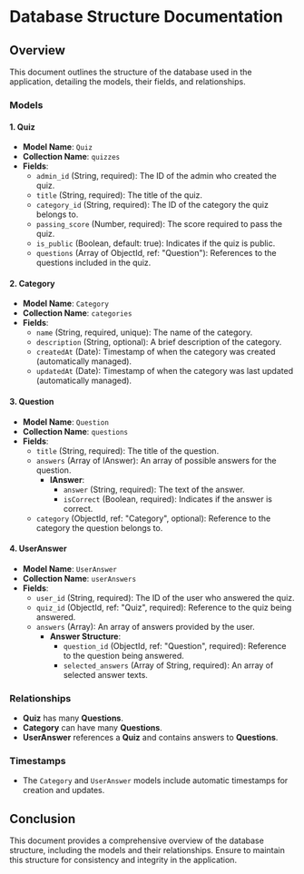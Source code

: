 # Database Structure Documentation

## Overview

This document outlines the structure of the database used in the application, detailing the models, their fields, and relationships.

### Models

#### 1. Quiz

- **Model Name**: `Quiz`
- **Collection Name**: `quizzes`
- **Fields**:
  - `admin_id` (String, required): The ID of the admin who created the quiz.
  - `title` (String, required): The title of the quiz.
  - `category_id` (String, required): The ID of the category the quiz belongs to.
  - `passing_score` (Number, required): The score required to pass the quiz.
  - `is_public` (Boolean, default: true): Indicates if the quiz is public.
  - `questions` (Array of ObjectId, ref: "Question"): References to the questions included in the quiz.

#### 2. Category

- **Model Name**: `Category`
- **Collection Name**: `categories`
- **Fields**:
  - `name` (String, required, unique): The name of the category.
  - `description` (String, optional): A brief description of the category.
  - `createdAt` (Date): Timestamp of when the category was created (automatically managed).
  - `updatedAt` (Date): Timestamp of when the category was last updated (automatically managed).

#### 3. Question

- **Model Name**: `Question`
- **Collection Name**: `questions`
- **Fields**:
  - `title` (String, required): The title of the question.
  - `answers` (Array of IAnswer): An array of possible answers for the question.
    - **IAnswer**:
      - `answer` (String, required): The text of the answer.
      - `isCorrect` (Boolean, required): Indicates if the answer is correct.
  - `category` (ObjectId, ref: "Category", optional): Reference to the category the question belongs to.

#### 4. UserAnswer

- **Model Name**: `UserAnswer`
- **Collection Name**: `userAnswers`
- **Fields**:
  - `user_id` (String, required): The ID of the user who answered the quiz.
  - `quiz_id` (ObjectId, ref: "Quiz", required): Reference to the quiz being answered.
  - `answers` (Array): An array of answers provided by the user.
    - **Answer Structure**:
      - `question_id` (ObjectId, ref: "Question", required): Reference to the question being answered.
      - `selected_answers` (Array of String, required): An array of selected answer texts.

### Relationships

- **Quiz** has many **Questions**.
- **Category** can have many **Questions**.
- **UserAnswer** references a **Quiz** and contains answers to **Questions**.

### Timestamps

- The `Category` and `UserAnswer` models include automatic timestamps for creation and updates.

## Conclusion

This document provides a comprehensive overview of the database structure, including the models and their relationships. Ensure to maintain this structure for consistency and integrity in the application.
